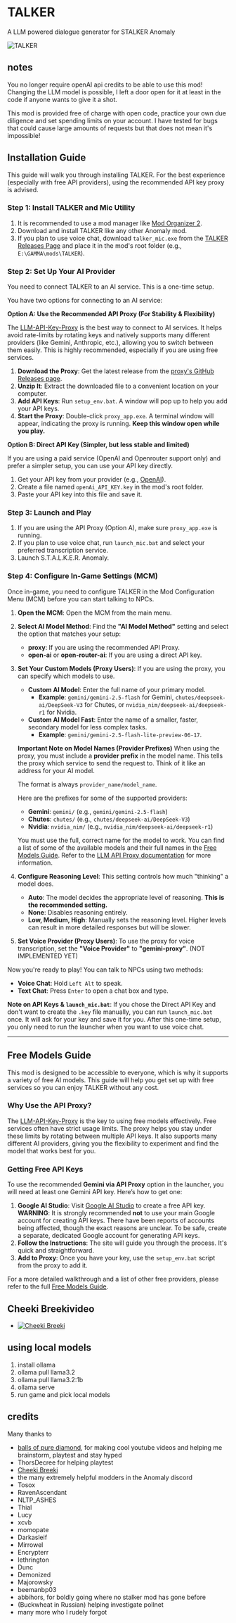 # TALKER
A LLM powered dialogue generator for STALKER Anomaly

![TALKER](images/talker.png)

## notes
You no longer require openAI api credits to be able to use this mod! Changing the LLM model is possible, I left a door open for it at least in the code if anyone wants to give it a shot.

This mod is provided free of charge with open code, practice your own due diligence and set spending limits on your account. I have tested for bugs that could cause large amounts of requests but that does not mean it's impossible!

## Installation Guide
This guide will walk you through installing TALKER. For the best experience (especially with free API providers), using the recommended API key proxy is advised.

### Step 1: Install TALKER and Mic Utility
1.  It is recommended to use a mod manager like [Mod Organizer 2](https://lazystalker.blogspot.com/2020/11/mod-organizer-2-stalker-anomaly-setup.html).
2.  Download and install TALKER like any other Anomaly mod.
3.  If you plan to use voice chat, download `talker_mic.exe` from the [TALKER Releases Page](https://github.com/Mirrowel/TALKER/releases/latest) and place it in the mod's root folder (e.g., `E:\GAMMA\mods\TALKER`).

### Step 2: Set Up Your AI Provider
You need to connect TALKER to an AI service. This is a one-time setup.

You have two options for connecting to an AI service:

**Option A: Use the Recommended API Proxy (For Stability & Flexibility)**

The [LLM-API-Key-Proxy](https://github.com/Mirrowel/LLM-API-Key-Proxy) is the best way to connect to AI services. It helps avoid rate-limits by rotating keys and natively supports many different providers (like Gemini, Anthropic, etc.), allowing you to switch between them easily. This is highly recommended, especially if you are using free services.

1.  **Download the Proxy**: Get the latest release from the [proxy's GitHub Releases page](https://github.com/Mirrowel/LLM-API-Key-Proxy/releases/latest).
2.  **Unzip It**: Extract the downloaded file to a convenient location on your computer.
3.  **Add API Keys**: Run `setup_env.bat`. A window will pop up to help you add your API keys.
4.  **Start the Proxy**: Double-click `proxy_app.exe`. A terminal window will appear, indicating the proxy is running. **Keep this window open while you play.**

**Option B: Direct API Key (Simpler, but less stable and limited)**

If you are using a paid service (OpenAI and Openrouter support only) and prefer a simpler setup, you can use your API key directly.

1.  Get your API key from your provider (e.g., [OpenAI](https://www.howtogeek.com/885918/how-to-get-an-openai-api-key/)).
2.  Create a file named `openAi_API_KEY.key` in the mod's root folder.
3.  Paste your API key into this file and save it.

### Step 3: Launch and Play
1.  If you are using the API Proxy (Option A), make sure `proxy_app.exe` is running.
2.  If you plan to use voice chat, run `launch_mic.bat` and select your preferred transcription service.
3.  Launch S.T.A.L.K.E.R. Anomaly.

### Step 4: Configure In-Game Settings (MCM)
Once in-game, you need to configure TALKER in the Mod Configuration Menu (MCM) before you can start talking to NPCs.

1.  **Open the MCM**: Open the MCM from the main menu.
2.  **Select AI Model Method**: Find the **"AI Model Method"** setting and select the option that matches your setup:
    *   **proxy**: If you are using the recommended API Proxy.
    *   **open-ai** or **open-router-ai**: If you are using a direct API key.
3.  **Set Your Custom Models (Proxy Users)**: If you are using the proxy, you can specify which models to use.
    *   **Custom AI Model**: Enter the full name of your primary model. 
        *   **Example**: `gemini/gemini-2.5-flash` for Gemini, `chutes/deepseek-ai/DeepSeek-V3` for Chutes, or `nvidia_nim/deepseek-ai/deepseek-r1` for Nvidia.
    *   **Custom AI Model Fast**: Enter the name of a smaller, faster, secondary model for less complex tasks.
        *   **Example**: `gemini/gemini-2.5-flash-lite-preview-06-17`.

    **Important Note on Model Names (Provider Prefixes)**
    When using the proxy, you must include a **provider prefix** in the model name. This tells the proxy which service to send the request to. Think of it like an address for your AI model.

    The format is always `provider_name/model_name`.

    Here are the prefixes for some of the supported providers:
    *   **Gemini**: `gemini/` (e.g., `gemini/gemini-2.5-flash`)
    *   **Chutes**: `chutes/` (e.g., `chutes/deepseek-ai/DeepSeek-V3`)
    *   **Nvidia**: `nvidia_nim/` (e.g., `nvidia_nim/deepseek-ai/deepseek-r1`)

    You must use the full, correct name for the model to work. You can find a list of some of the available models and their full names in the [Free Models Guide](docs/Free_Models_Guide.md).
    Refer to the [LLM API Proxy documentation](https://github.com/Mirrowel/LLM-API-Key-Proxy) for more information.
4.  **Configure Reasoning Level**: This setting controls how much "thinking" a model does.
    *   **Auto**: The model decides the appropriate level of reasoning. **This is the recommended setting.**
    *   **None**: Disables reasoning entirely.
    *   **Low, Medium, High**: Manually sets the reasoning level. Higher levels can result in more detailed responses but will be slower.
5.  **Set Voice Provider (Proxy Users)**: To use the proxy for voice transcription, set the **"Voice Provider"** to **"gemini-proxy"**. (NOT IMPLEMENTED YET)

Now you're ready to play! You can talk to NPCs using two methods:
*   **Voice Chat**: Hold `Left Alt` to speak.
*   **Text Chat**: Press `Enter` to open a chat box and type.

**Note on API Keys & `launch_mic.bat`**: If you chose the Direct API Key and don't want to create the `.key` file manually, you can run `launch_mic.bat` once. It will ask for your key and save it for you. After this one-time setup, you only need to run the launcher when you want to use voice chat.

---

## Free Models Guide
This mod is designed to be accessible to everyone, which is why it supports a variety of free AI models. This guide will help you get set up with free services so you can enjoy TALKER without any cost.

### Why Use the API Proxy?
The [LLM-API-Key-Proxy](https://github.com/Mirrowel/LLM-API-Key-Proxy) is the key to using free models effectively. Free services often have strict usage limits. The proxy helps you stay under these limits by rotating between multiple API keys. It also supports many different AI providers, giving you the flexibility to experiment and find the model that works best for you.

### Getting Free API Keys
To use the recommended **Gemini via API Proxy** option in the launcher, you will need at least one Gemini API key. Here’s how to get one:

1.  **Google AI Studio**: Visit [Google AI Studio](https://aistudio.google.com/app/apikey) to create a free API key.
**WARNING**: It is strongly recommended **not** to use your main Google account for creating API keys. There have been reports of accounts being affected, though the exact reasons are unclear. To be safe, create a separate, dedicated Google account for generating API keys.
2.  **Follow the Instructions**: The site will guide you through the process. It's quick and straightforward.
3.  **Add to Proxy**: Once you have your key, use the `setup_env.bat` script from the proxy to add it.

For a more detailed walkthrough and a list of other free providers, please refer to the full [Free Models Guide](docs/Free_Models_Guide.md).

## Cheeki Breekivideo
- [![Cheeki Breeki](https://img.youtube.com/vi/WmM-PPKTA8s/0.jpg)](https://www.youtube.com/watch?v=WmM-PPKTA8s)

## using local models
1. install ollama
2. ollama pull llama3.2
3. ollama pull llama3.2:1b
4. ollama serve
5. run game and pick local models

## credits
Many thanks to
- [balls of pure diamond](https://www.youtube.com/@BallsOfPureDiamond), for making cool youtube videos and helping me brainstorm, playtest and stay hyped
- ThorsDecree for helping playtest
- [Cheeki Breeki](https://www.youtube.com/@CheekiBreekiTv)
- the many extremely helpful modders in the Anomaly discord
- Tosox
- RavenAscendant
- NLTP_ASHES
- Thial
- Lucy
- xcvb
- momopate
- Darkasleif
- Mirrowel
- Encrypterr
- lethrington
- Dunc
- Demonized
- Majorowsky
- beemanbp03
- abbihors, for boldly going where no stalker mod has gone before
- (Buckwheat in Russian) helping investigate pollnet
- many more who I rudely forgot
